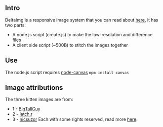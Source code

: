 ## Intro
DeltaImg is a responsive image system that you can read about [here](http://hacks.philingrey.com/2012/03/deltaimg-resolution-and-bandwidth-responsive-images/), it has two parts:
 *   A node.js script (create.js) to make the low-resolution and difference files
 *   A client side script (~500B) to stitch the images together

## Use
The node.js script requires [node-canvas](https://github.com/LearnBoost/node-canvas) `npm install canvas`

## Image attributions
The three kitten images are from:
 *   1 - [BigTallGuy](http://flickr.com/photos/bigtallguy/)
 *   2 - [latch.r](http://flickr.com/photos/lachlanrogers/)
 *   3 - [nicsuzor](http://flickr.com/photos/nicsuzor/)
Each with some rights reserved, read more [here](http://placekitten.com/attribution.html).
